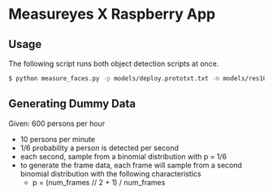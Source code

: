 # Measureyes X Raspberry App

## Usage

The following script runs both object detection scripts at once.

```bash
$ python measure_faces.py -p models/deploy.prototxt.txt -m models/res10_300x300_ssd_iter_140000.caffemodel & python measure_persons.py -p models/MobileNetSSD_deploy.prototxt.txt -m models/MobileNetSSD_deploy.caffemodel
```

## Generating Dummy Data

Given:
600 persons per hour
  - 10 persons per minute
  - 1/6 probability a person is detected per second
  - each second, sample from a binomial distribution with p = 1/6
  - to generate the frame data, each frame will sample from a second binomial distribution with the following characteristics
    - p = (num_frames // 2 + 1) / num_frames
